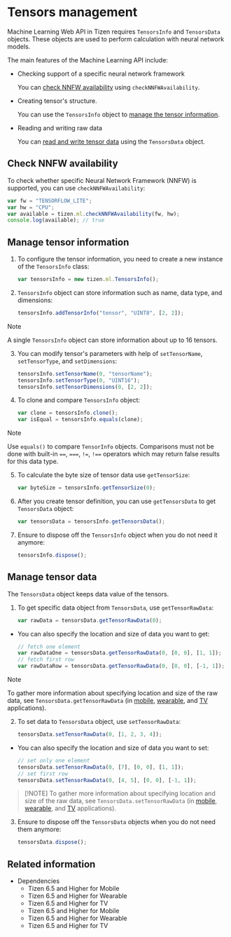 # Tensors management

Machine Learning Web API in Tizen requires `TensorsInfo` and `TensorsData` objects. These objects are used to perform calculation with neural network models.

The main features of the Machine Learning API include:

- Checking support of a specific neural network framework

  You can [check NNFW availability](#check-nnfw-availability) using `checkNNFWAvailability`.

- Creating tensor's structure.

  You can use the `TensorsInfo` object to [manage the tensor information](#manage-tensor-information).

- Reading and writing raw data

  You can [read and write tensor data](#manage-tensor-data) using the `TensorsData` object.

## Check NNFW availability

To check whether specific Neural Network Framework (NNFW) is supported, you can use `checkNNFWAvailability`:

  ```javascript
  var fw = "TENSORFLOW_LITE";
  var hw = "CPU";
  var available = tizen.ml.checkNNFWAvailability(fw, hw);
  console.log(available); // true
  ```

## Manage tensor information

1. To configure the tensor information, you need to create a new instance of the `TensorsInfo` class:

    ```javascript
    var tensorsInfo = new tizen.ml.TensorsInfo();
    ```

2. `TensorsInfo` object can store information such as name, data type, and dimensions:

    ```javascript
    tensorsInfo.addTensorInfo("tensor", "UINT8", [2, 2]);
    ```

 > [!NOTE]
 > A single `TensorsInfo` object can store information about up to 16 tensors.

3. You can modify tensor's parameters with help of `setTensorName`, `setTensorType`, and `setDimensions`:

    ```javascript
    tensorsInfo.setTensorName(0, "tensorName");
    tensorsInfo.setTensorType(0, "UINT16");
    tensorsInfo.setTensorDimensions(0, [2, 2]);
    ```

4. To clone and compare `TensorsInfo` object:

    ```javascript
    var clone = tensorsInfo.clone();
    var isEqual = tensorsInfo.equals(clone);
    ```

 > [!NOTE]
 > Use `equals()` to compare `TensorInfo` objects. Comparisons must not be done with built-in `==`, `===`, `!=`, `!==` operators which may return false results for this data type.

5. To calculate the byte size of tensor data use `getTensorSize`:

    ```javascript
    var byteSize = tensorsInfo.getTensorSize(0);
    ```

6. After you create tensor definition, you can use `getTensorsData` to get `TensorsData` object:

    ```javascript
    var tensorsData = tensorsInfo.getTensorsData();
    ```

7. Ensure to dispose off the `TensorsInfo` object when you do not need it anymore:

    ```javascript
    tensorsInfo.dispose();
    ```

## Manage tensor data

The `TensorsData` object keeps data value of the tensors.

1. To get specific data object from `TensorsData`, use `getTensorRawData`:

    ```javascript
    var rawData = tensorsData.getTensorRawData(0);
    ```

- You can also specify the location and size of data you want to get:

    ```javascript
    // fetch one element
    var rawDataOne = tensorsData.getTensorRawData(0, [0, 0], [1, 1]);
    // fetch first row
    var rawDataRow = tensorsData.getTensorRawData(0, [0, 0], [-1, 1]);
    ```

 > [!NOTE]
 > To gather more information about specifying location and size of the raw data, see `TensorsData.getTensorRawData` (in [mobile](../../api/latest/device_api/mobile/tizen/ml.html#TensorsData::getTensorRawData), [wearable](../../api/latest/device_api/wearable/tizen/ml.html#TensorsData::getTensorRawData), and [TV](../../api/latest/device_api/tv/tizen/ml.html#TensorsData::getTensorRawData) applications).

2. To set data to `TensorsData` object, use `setTensorRawData`:

    ```javascript
    tensorsData.setTensorRawData(0, [1, 2, 3, 4]);
    ```

- You can also specify the location and size of data you want to set:

    ```javascript
    // set only one element
    tensorsData.setTensorRawData(0, [7], [0, 0], [1, 1]);
    // set first row
    tensorsData.setTensorRawData(0, [4, 5], [0, 0], [-1, 1]);
    ```

 >  [!NOTE]
 > To gather more information about specifying location and size of the raw data, see `TensorsData.setTensorRawData` (in [mobile](../../api/latest/device_api/mobile/tizen/ml.html#TensorsData::setTensorRawData), [wearable](../../api/latest/device_api/wearable/tizen/ml.html#TensorsData::setTensorRawData), and [TV](../../api/latest/device_api/tv/tizen/ml.html#TensorsData::setTensorRawData) applications).

3. Ensure to dispose off the `TensorsData` objects when you do not need them anymore:

    ```javascript
    tensorsData.dispose();
    ```

## Related information

- Dependencies
  - Tizen 6.5 and Higher for Mobile
  - Tizen 6.5 and Higher for Wearable
  - Tizen 6.5 and Higher for TV
  - Tizen 6.5 and Higher for Mobile
  - Tizen 6.5 and Higher for Wearable
  - Tizen 6.5 and Higher for TV
